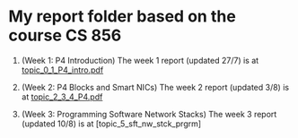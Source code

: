 # My report folder based on the course CS 856

1. (Week 1: P4 Introduction)
The week 1 report (updated 27/7) is at [topic_0_1_P4_intro.pdf](https://github.com/ColonelBee/FIL_P4_Report/blob/main/report_files/topic_0_1_P4_intro.pdf)

2. (Week 2: P4 Blocks and Smart NICs)
The week 2 report (updated 3/8) is at [topic_2_3_4_P4.pdf](https://github.com/ColonelBee/FIL_P4_Report/blob/main/report_files/topic_2_3_4_P4.pdf)

3. (Week 3: Programming Software Network Stacks)
The week 3 report (updated 10/8) is at [topic_5_sft_nw_stck_prgrm]
